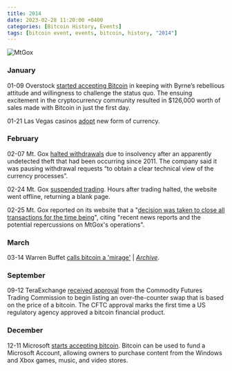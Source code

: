 ```yaml
---
title: 2014  
date: 2023-02-28 11:20:00 +0400
categories: [Bitcoin History, Events]
tags: [bitcoin event, events, bitcoin, history, "2014"]
---
```


![MtGox](https://en.bitcoin.it/w/images/en/e/e1/MtGoxProtest.jpg)

### **January**

01-09 Overstock [started accepting Bitcoin](https://web.archive.org/web/20160322120750/http://blogs.marketwatch.com/thetell/2014/01/09/bitcoin-now-accepted-on-overstock-com-through-vc-backed-coinbase/) in keeping with Byrne’s rebellious attitude and willingness to challenge the status quo. The ensuing excitement in the cryptocurrency community resulted in $126,000 worth of sales made with Bitcoin in just the first day.

 01-21 Las Vegas casinos [adopt](https://eu.usatoday.com/story/dispatches/2014/01/21/las-vegas-casinos-accepting-bitcoins/4713243/) new form of currency.
 
### **February**
 
 02-07 Mt. Gox [halted withdrawals](https://www.bloomberg.com/news/articles/2014-02-07/bitcoin-price-falls-as-mt-gox-exchange-halts-activity?leadSource=uverify%20wall) due to insolvency after an apparently undetected theft that had been occurring since 2011. The company said it was pausing withdrawal requests “to obtain a clear technical view of the currency processes”.

02-24 Mt. Gox [suspended trading](https://en.bitcoin.it/wiki/Collapse_of_Mt._Gox). Hours after trading halted, the website went offline, returning a blank page.

02-25 Mt. Gox reported on its website that a "[decision was taken to close all transactions for the time being](https://www.marketwatch.com/story/mt-gox-says-transactions-closed-for-time-being-2014-02-25?link=MW_home_latest_news)", citing "recent news reports and the potential repercussions on MtGox's operations".

### **March**

03-14 Warren Buffet [calls bitcoin a 'mirage'](https://pdl-iphone-cnbc-com.akamaized.net/VCPS/Y2014/M03D14/3000257232/6ED3-SB-0314-Buffett_L.mp4) | [*Archive*](https://web.archive.org/web/20170113070447/https://www.cnbc.com/2014/03/14/buffett-blasts-bitcoin-as-mirage-stay-away.html).

### **September**

09-12 TeraExchange [received approval](https://www.natlawreview.com/article/first-bitcoin-swap-proposed) from the Commodity Futures Trading Commission to begin listing an over-the-counter swap that is based on the price of a bitcoin. The CFTC approval marks the first time a US regulatory agency approved a bitcoin financial product.

### **December**

12-11 Microsoft [starts accepting bitcoin](https://www.theverge.com/2014/12/11/7375771/microsoft-supports-bitcoin-payments). Bitcoin can be used to fund a Microsoft Account, allowing owners to purchase content from the Windows and Xbox games, music, and video stores.

